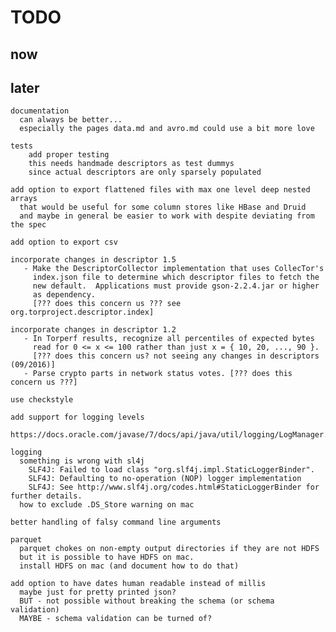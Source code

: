 # TODO

## now



## later
    
    documentation
      can always be better...
      especially the pages data.md and avro.md could use a bit more love
      
    tests
        add proper testing
        this needs handmade descriptors as test dummys
        since actual descriptors are only sparsely populated
      
    add option to export flattened files with max one level deep nested arrays
      that would be useful for some column stores like HBase and Druid
      and maybe in general be easier to work with despite deviating from the spec
      
    add option to export csv
      
    incorporate changes in descriptor 1.5
       - Make the DescriptorCollector implementation that uses CollecTor's
         index.json file to determine which descriptor files to fetch the
         new default.  Applications must provide gson-2.2.4.jar or higher
         as dependency.
         [??? does this concern us ??? see org.torproject.descriptor.index]
    
    incorporate changes in descriptor 1.2
       - In Torperf results, recognize all percentiles of expected bytes
         read for 0 <= x <= 100 rather than just x = { 10, 20, ..., 90 }.
         [??? does this concern us? not seeing any changes in descriptors (09/2016)]
       - Parse crypto parts in network status votes. [??? does this concern us ???]
    
    use checkstyle
    
    add support for logging levels
      https://docs.oracle.com/javase/7/docs/api/java/util/logging/LogManager.html
      
    logging
      something is wrong with sl4j
        SLF4J: Failed to load class "org.slf4j.impl.StaticLoggerBinder".
        SLF4J: Defaulting to no-operation (NOP) logger implementation
        SLF4J: See http://www.slf4j.org/codes.html#StaticLoggerBinder for further details.
      how to exclude .DS_Store warning on mac
      
    better handling of falsy command line arguments
        
    parquet
      parquet chokes on non-empty output directories if they are not HDFS
      but it is possible to have HDFS on mac.
      install HDFS on mac (and document how to do that)  
     
    add option to have dates human readable instead of millis
      maybe just for pretty printed json?
      BUT - not possible without breaking the schema (or schema validation)
      MAYBE - schema validation can be turned of?  
    
